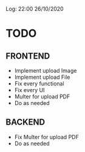 Log: 22:00 26/10/2020

# TODO

## FRONTEND

- Implement upload Image
- Implement upload File
- Fix every functional
- Fix every UI
- Multer for upload PDF
- Do as needed

## BACKEND

- Fix Multer for upload PDF
- Do as needed

